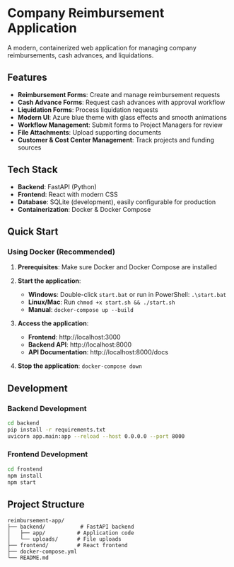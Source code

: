 # Company Reimbursement Application

A modern, containerized web application for managing company reimbursements, cash advances, and liquidations.

## Features

- **Reimbursement Forms**: Create and manage reimbursement requests
- **Cash Advance Forms**: Request cash advances with approval workflow
- **Liquidation Forms**: Process liquidation requests
- **Modern UI**: Azure blue theme with glass effects and smooth animations
- **Workflow Management**: Submit forms to Project Managers for review
- **File Attachments**: Upload supporting documents
- **Customer & Cost Center Management**: Track projects and funding sources

## Tech Stack

- **Backend**: FastAPI (Python)
- **Frontend**: React with modern CSS
- **Database**: SQLite (development), easily configurable for production
- **Containerization**: Docker & Docker Compose

## Quick Start

### Using Docker (Recommended)

1. **Prerequisites**: Make sure Docker and Docker Compose are installed
2. **Start the application**:
   - **Windows**: Double-click `start.bat` or run in PowerShell: `.\start.bat`
   - **Linux/Mac**: Run `chmod +x start.sh && ./start.sh`
   - **Manual**: `docker-compose up --build`

3. **Access the application**:
   - **Frontend**: http://localhost:3000
   - **Backend API**: http://localhost:8000
   - **API Documentation**: http://localhost:8000/docs

4. **Stop the application**: `docker-compose down`

## Development

### Backend Development
```bash
cd backend
pip install -r requirements.txt
uvicorn app.main:app --reload --host 0.0.0.0 --port 8000
```

### Frontend Development
```bash
cd frontend
npm install
npm start
```

## Project Structure

```
reimbursement-app/
├── backend/           # FastAPI backend
│   ├── app/          # Application code
│   └── uploads/      # File uploads
├── frontend/         # React frontend
├── docker-compose.yml
└── README.md
```